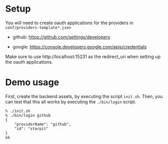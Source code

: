 # Setup

You will need to create oauth applications for the providers in `conf/providers-template*.json`

- github: https://github.com/settings/developers

- google: https://console.developers.google.com/apis/credentials

Make sure to use http://localhost:15231 as the redirect_uri when setting up the oauth applications.


# Demo usage

First, create the backend assets, by executing the script
`init.sh`. Then, you can test that this all works by executing the
`./bin/login` script.

```
% ./init.sh
% ./bin/login github
{
    "providerName": "github",
    "id": "starpit"
}
ok
```